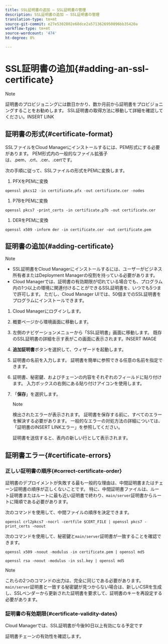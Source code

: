 ```yaml
---
title: SSL証明書の追加 — SSL証明書の管理
description: SSL証明書の追加 — SSL証明書の管理
translation-type: tm+mt
source-git-commit: e27e5302802e68dce2a5713626950896bb35420a
workflow-type: tm+mt
source-wordcount: '474'
ht-degree: 0%

---
```



# SSL証明書の追加{#adding-an-ssl-certificate}

>[!NOTE]
>証明書のプロビジョニングには数日かかり、数か月前から証明書をプロビジョニングすることをお勧めします。 SSL証明書の取得方法に移動して詳細を確認してください。INSERT LINK

## 証明書の形式{#certificate-format}

SSLファイルをCloud Managerにインストールするには、PEM形式にする必要があります。 PEM形式内の一般的なファイル拡張子は、.pem、.crt、.cer、.certです。

次の手順に従って、SSLファイルの形式をPEMに変換します。

1. PFXをPEMに変換

`openssl pkcs12 -in certificate.pfx -out certificate.cer -nodes`

1. P7BをPEMに変換

`openssl pkcs7 -print_certs -in certificate.p7b -out certificate.cer`

1. DERをPEMに変換

`openssl x509 -inform der -in certificate.cer -out certificate.pem`

## 証明書の追加{#adding-certificate}

>[!NOTE]
>* SSL証明書をCloud Managerにインストールするには、ユーザーがビジネス所有者またはDeployment Managerの役割を持っている必要があります。
>* Cloud Managerでは、証明書の有効期限が切れている場合でも、プログラム内の1つ以上の環境に関連付けることができるSSL証明書を、いつでも5つまで許可します。 ただし、Cloud Manager UIでは、50個までのSSL証明書をプログラムにインストールできます。


1. Cloud Managerにログインします。
1. 概要ページから環境画面に移動します。
1. 左側のナビゲーションメニューから「SSL証明書」画面に移動します。 既存のSSL証明書の詳細を示す表がこの画面に表示されます。INSERT IMAGE
1. **追加証明書**&#x200B;ボタンを選択して、ウィザードを起動します。
1. 証明書の名前を入力します。 証明書を簡単に参照できる任意の名前を指定できます。
1. 証明書、秘密鍵、およびチェーンの内容をそれぞれのフィールドに貼り付けます。 入力ボックスの右側にある貼り付けアイコンを使用します。
1. 「**保存**」を選択します。

   >[!NOTE]
   >検出されたエラーが表示されます。 証明書を保存する前に、すべてのエラーを解決する必要があります。 一般的なエラーの対処方法の詳細については、「証明書のINSERT LINKエラー」を参照してください。

   証明書を送信すると、表内の新しい行として表示されます。

## 証明書エラー{#certificate-errors}

### 正しい証明書の順序{#correct-certificate-order}

証明書のデプロイメントが失敗する最も一般的な理由は、中間証明書またはチェーン証明書の順序が正しくないことです。 特に、中間証明書ファイルは、ルート証明書またはルートに最も近い証明書で終わり、`main/server`証明書からルートに降順である必要があります。

次のコマンドを使用して、中間ファイルの順序を決定できます。

`openssl crl2pkcs7 -nocrl -certfile $CERT_FILE | openssl pkcs7 -print_certs -noout`

次のコマンドを使用して、秘密鍵と`main/server`証明書が一致することを確認できます。

`openssl x509 -noout -modulus -in certificate.pem | openssl md5`

`openssl rsa -noout -modulus -in ssl.key | openssl md5`

>[!NOTE]
>これらの2つのコマンドの出力は、完全に同じである必要があります。 `main/server`証明書と一致する秘密鍵が見つからない場合は、新しいCSRを生成し、SSLベンダーから更新された証明書を要求して、証明書のキーを再設定する必要があります。

### 証明書の有効期限{#certificate-validity-dates}

Cloud Managerでは、SSL証明書が今後90日以上有効になる予定です

証明書チェーンの有効性を確認します。
